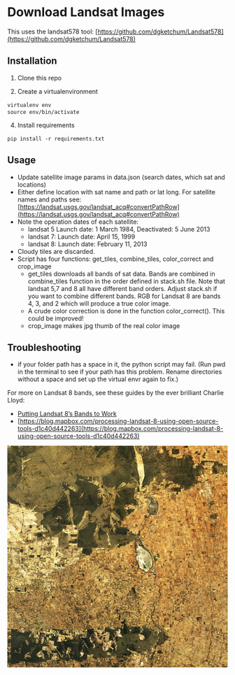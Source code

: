 # Download Landsat Images

This uses the landsat578 tool: [https://github.com/dgketchum/Landsat578](https://github.com/dgketchum/Landsat578)

## Installation
1. Clone this repo

3. Create a virtualenvironment

```
virtualenv env
source env/bin/activate
```

4. Install requirements

```
pip install -r requirements.txt
```

## Usage
* Update satellite image params in data.json (search dates, which sat and locations)
* Either define location with sat name and path or lat long. For satellite names and paths see: [https://landsat.usgs.gov/landsat_acq#convertPathRow](https://landsat.usgs.gov/landsat_acq#convertPathRow)
* Note the operation dates of each satellite: 
	* landsat 5 Launch date: 1 March 1984, Deactivated: 5 June 2013
	* landsat 7: Launch date: April 15, 1999
	* landsat 8: Launch date: February 11, 2013
* Cloudy tiles are discarded.
* Script has four functions: get_tiles, combine_tiles, color_correct and crop_image 
	* get_tiles downloads all bands of sat data. Bands are combined in combine_tiles function in the order defined in stack.sh file. Note that landsat 5,7 and 8 all have different band orders. Adjust stack.sh if you want to combine different bands. RGB for Landsat 8 are bands 4, 3, and 2 which will produce a true color image.
	* A crude color correction is done in the function color_correct(). This could be improved! 
	* crop_image makes jpg thumb of the real color image
	
## Troubleshooting
* if your folder path has a space in it, the python script may fail. (Run pwd in the terminal to see if your path has this problem. Rename directories without a space and set up the virtual envr again to fix.) 

For more on Landsat 8 bands, see these guides by the ever brilliant Charlie Lloyd:
* [Putting Landsat 8’s Bands to Work](https://blog.mapbox.com/putting-landsat-8s-bands-to-work-631c4029e9d1)
* [https://blog.mapbox.com/processing-landsat-8-using-open-source-tools-d1c40d442263](https://blog.mapbox.com/processing-landsat-8-using-open-source-tools-d1c40d442263)

![alt text](example.jpg)
